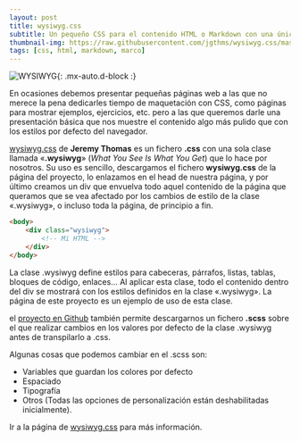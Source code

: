 ```yaml
---
layout: post
title: wysiwyg.css
subtitle: Un pequeño CSS para el contenido HTML o Markdown con una única clase
thumbnail-img: https://raw.githubusercontent.com/jgthms/wysiwyg.css/master/docs/wysiwyg.png
tags: [css, html, markdown, marco]
---
```


![WYSIWYG](https://raw.githubusercontent.com/jgthms/wysiwyg.css/master/docs/wysiwyg.png){: .mx-auto.d-block :}

En ocasiones debemos presentar pequeñas páginas web a las que no merece la pena dedicarles tiempo de maquetación con CSS, como páginas para mostrar ejemplos, ejercicios, etc. pero a las que queremos darle una presentación básica que nos muestre el contenido algo más pulido que con los estilos por defecto del navegador.

[wysiwyg.css](https://jgthms.com/wysiwyg.css/) de **Jeremy Thomas** es un fichero **.css** con una sola clase llamada «**.wysiwyg**» (_What You See Is What You Get_) que lo hace por nosotros. Su uso es sencillo, descargamos el fichero **wysiwyg.css** de la página del proyecto, lo enlazamos en el head de nuestra página, y por último creamos un div que envuelva todo aquel contenido de la página que queramos que se vea afectado por los cambios de estilo de la clase «.wysiwyg», o incluso toda la página, de principio a fin.

```html
<body>
    <div class="wysiwyg">
        <!-- Mi HTML -->
    </div>
</body>
```
La clase .wysiwyg define estilos para cabeceras, párrafos, listas, tablas, bloques de código, enlaces... Al aplicar esta clase, todo el contenido dentro del div se mostrará con los estilos definidos en la clase «.wysiwyg». La página de este proyecto es un ejemplo de uso de esta clase.

el [proyecto en Github](https://github.com/jgthms/wysiwyg.css) también permite descargarnos un fichero **.scss** sobre el que realizar cambios en los valores por defecto de la clase .wysiwyg antes de transpilarlo a .css.

Algunas cosas que podemos cambiar en el .scss son:
* Variables que guardan los colores por defecto
* Espaciado
* Tipografía
* Otros (Todas las opciones de personalización están deshabilitadas inicialmente).

Ir a la página de [wysiwyg.css](https://jgthms.com/wysiwyg.css/) para más información.